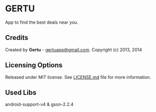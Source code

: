 # GERTU
App to find the best deals near you.

## Credits
Created by **Gertu** - [gertuapp@gmail.com](mailto:gertuapp@gmail.com).
Copyright (c) 2013, 2014

## Licensing Options
Released under MIT license. See [LICENSE.md](https://github.com/gertu/gertu/blob/master/LICENSE.md) file for more information.

## Used Libs
android-support-v4 & gson-2.2.4

